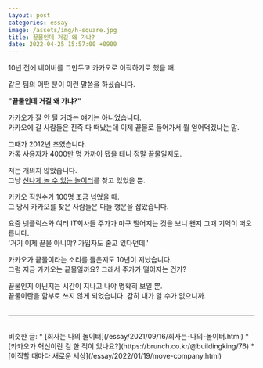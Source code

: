 ```yaml
---
layout: post
categories: essay
image: /assets/img/h-square.jpg
title: 끝물인데 거길 왜 가냐?
date: 2022-04-25 15:57:00 +0900
---
```


10년 전에 네이버를 그만두고 카카오로 이직하기로 했을 때.

같은 팀의 어떤 분이 이런 말씀을 하셨습니다.

**"끝물인데 거길 왜 가냐?"**

카카오가 잘 안 될 거라는 얘기는 아니었습니다.  
카카오에 갈 사람들은 진즉 다 떠났는데 이제 끝물로 들어가서 뭘 얻어먹겠냐는 말.

그때가 2012년 초였습니다.  
카톡 사용자가 4000만 명 가까이 됐을 테니 정말 끝물일지도.

저는 개의치 않았습니다.  
그냥 [신나게 놀 수 있는 놀이터](/essay/2021/09/16/회사는-나의-놀이터.html)를 찾고 있었을 뿐.  

카카오 직원수가 100명 조금 넘었을 때.  
그 당시 카카오를 찾은 사람들은 다들 행운을 잡았습니다.

요즘 넷플릭스와 여러 IT회사들 주가가 마구 떨어지는 것을 보니 왠지 그때 기억이 떠오릅니다.    
'거기 이제 끝물 아니야? 가입자도 줄고 있다던데.'

카카오가 끝물이라는 소리를 들은지도 10년이 지났습니다.  
그럼 지금 카카오는 끝물일까요? 그래서 주가가 떨어지는 건가?

끝물인지 아닌지는 시간이 지나고 나야 명확히 보일 뿐.   
끝물이란을 함부로 쓰지 않게 되었습니다. 감히 내가 알 수가 없으니까.
<br>
<br>

---

<br>
비슷한 글:
* [회사는 나의 놀이터](/essay/2021/09/16/회사는-나의-놀이터.html)
* [카카오가 혁신이란 걸 한 적이 있나요?](https://brunch.co.kr/@buildingking/76)
* [이직할 때마다 새로운 세상](/essay/2022/01/19/move-company.html)